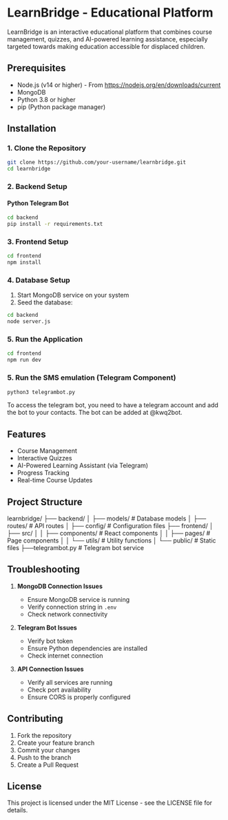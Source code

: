 # LearnBridge - Educational Platform

LearnBridge is an interactive educational platform that combines course management, quizzes, and AI-powered learning assistance, especially targeted towards making education accessible for displaced children.

## Prerequisites

- Node.js (v14 or higher) - From https://nodejs.org/en/downloads/current
- MongoDB
- Python 3.8 or higher
- pip (Python package manager)

## Installation

### 1. Clone the Repository

```bash
git clone https://github.com/your-username/learnbridge.git
cd learnbridge
```


### 2. Backend Setup

#### Python Telegram Bot

```bash
cd backend
pip install -r requirements.txt
```

### 3. Frontend Setup

```bash
cd frontend
npm install
```

### 4. Database Setup

1. Start MongoDB service on your system
2. Seed the database:

```bash
cd backend
node server.js
```

### 5. Run the Application

```bash
cd frontend
npm run dev
```
### 5. Run the SMS emulation (Telegram Component)

```bash
python3 telegrambot.py
```
To access the telegram bot, you need to have a telegram account and add the bot to your contacts. The bot can be added at @kwq2bot.

## Features

- Course Management
- Interactive Quizzes
- AI-Powered Learning Assistant (via Telegram)
- Progress Tracking
- Real-time Course Updates

## Project Structure
learnbridge/
├── backend/
│ ├── models/ # Database models
│ ├── routes/ # API routes
│ ├── config/ # Configuration files
├── frontend/
│ ├── src/
│ │ ├── components/ # React components
│ │ ├── pages/ # Page components
│ │ └── utils/ # Utility functions
│ └── public/ # Static files
├──telegrambot.py # Telegram bot service


## Troubleshooting

1. **MongoDB Connection Issues**
   - Ensure MongoDB service is running
   - Verify connection string in `.env`
   - Check network connectivity

2. **Telegram Bot Issues**
   - Verify bot token
   - Ensure Python dependencies are installed
   - Check internet connection

3. **API Connection Issues**
   - Verify all services are running
   - Check port availability
   - Ensure CORS is properly configured

## Contributing

1. Fork the repository
2. Create your feature branch
3. Commit your changes
4. Push to the branch
5. Create a Pull Request

## License

This project is licensed under the MIT License - see the LICENSE file for details.
